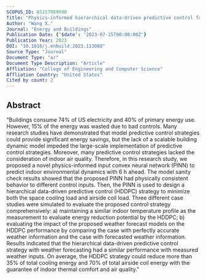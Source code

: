 ```yaml
---
SCOPUS_ID: 85157989990
Title: "Physics-informed hierarchical data-driven predictive control for building HVAC systems to achieve energy and health nexus"
Author: "Wang X."
Journal: "Energy and Buildings"
Publication Date: {'$date': '2023-07-15T00:00:00Z'}
Publication Year: 2023
DOI: "10.1016/j.enbuild.2023.113088"
Source Type: "Journal"
Document Type: "ar"
Document Type Description: "Article"
Affliation: "College of Engineering and Computer Science"
Affliation Country: "United States"
Cited by count: 2
---
```


## Abstract
"Buildings consume 74% of US electricity and 40% of primary energy use. However, 15% of the energy was wasted due to bad controls. Many research studies have demonstrated that model predictive control strategies could provide significant energy savings, but the lack of a scalable building dynamic model impeded the large-scale implementation of predictive control strategies. Moreover, many predictive control strategies lacked the consideration of indoor air quality. Therefore, in this research study, we proposed a novel physics-informed input convex neural network (PINN) to predict indoor environmental dynamics with 6 h ahead. The model sanity check results showed that the proposed PINN had physically consistent behavior to different control inputs. Then, the PINN is used to design a hierarchical data-driven predictive control (HDDPC) strategy to minimize both the space cooling load and airside coil load. Three different case studies were simulated to evaluate the proposed control strategy comprehensively: a) maintaining a similar indoor temperature profile as the measurement to evaluate energy reduction potential by the HDDPC; b) evaluating the impact of the proposed weather forecast models on the HDDPC performance by comparing the case with perfectly accurate weather information and the case with forecasted weather information. Results indicated that the hierarchical data-driven predictive control strategy with weather forecasting had a similar performance with measured weather inputs. On average, the HDDPC strategy could reduce more than 35% of total cooling energy and 70% of total airside coil energy with the guarantee of indoor thermal comfort and air quality."
